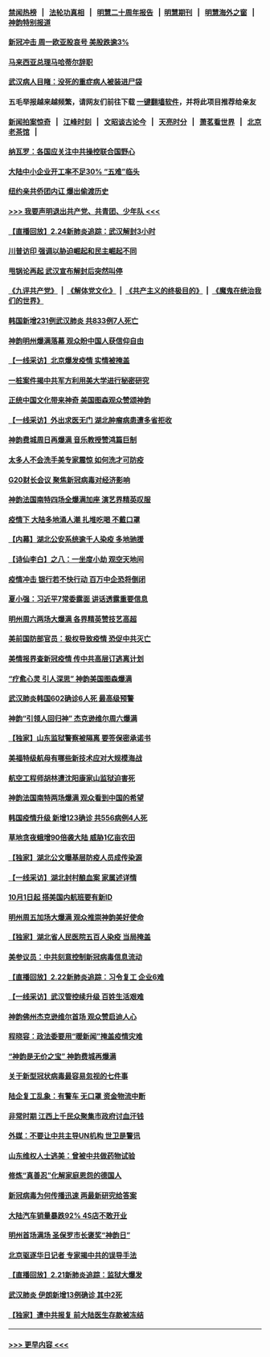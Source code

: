 #### [禁闻热榜](热点新闻.md?=0)  &nbsp;&nbsp;|&nbsp;&nbsp; [法轮功真相](https://github.com/gfw-breaker/truth/blob/master/README.md?=0) &nbsp;&nbsp;|&nbsp;&nbsp; [明慧二十周年报告](https://github.com/gfw-breaker/mh-reports/blob/master/README.md?=0) &nbsp;&nbsp;|&nbsp;&nbsp;[明慧期刊](https://github.com/gfw-breaker/mh-qikan) &nbsp;&nbsp;|&nbsp;&nbsp; [明慧海外之窗](https://github.com/gfw-breaker/mh-news/blob/master/README.md?=0) &nbsp;&nbsp;|&nbsp;&nbsp; [神韵特别报道](https://github.com/gfw-breaker/mh-news/blob/master/shenyun.md?=0)
#### [新冠冲击 周一欧亚股哀号 美股跌逾3%](../pages/nf4514/n11892648.md?t=02250802) 
#### [马来西亚总理马哈蒂尔辞职](../pages/nf4514/n11892792.md?t=02250802) 
#### [武汉病人目睹：没死的重症病人被装进尸袋](../pages/nf4514/n11892728.md?t=02250802) 
#### 五毛举报越来越频繁，请网友们前往下载 [一键翻墙软件](https://github.com/gfw-breaker/ssr-accounts)，并将此项目推荐给亲友
#### [新闻拍案惊奇](https://github.com/gfw-breaker/banned-news/blob/master/pages/link4.md) &nbsp;&nbsp;|&nbsp;&nbsp; [江峰时刻](https://github.com/gfw-breaker/banned-news/blob/master/pages/link4.md) &nbsp;&nbsp;|&nbsp;&nbsp; [文昭谈古论今](https://github.com/gfw-breaker/banned-news/blob/master/pages/link4.md) &nbsp;&nbsp;|&nbsp;&nbsp; [天亮时分](https://github.com/gfw-breaker/banned-news/blob/master/pages/link4.md) &nbsp;&nbsp;|&nbsp;&nbsp; [萧茗看世界](https://github.com/gfw-breaker/banned-news/blob/master/pages/link4.md) &nbsp;&nbsp;|&nbsp;&nbsp; [北京老茶馆](https://github.com/gfw-breaker/banned-news/blob/master/pages/link4.md) &nbsp;&nbsp;|&nbsp;&nbsp; 
#### [纳瓦罗：各国应关注中共操控联合国野心](../pages/nf4514/n11892856.md?t=02250802) 
#### [大陆中小企业开工率不足30% “五难”临头](../pages/nf4514/n11892702.md?t=02250802) 
#### [纽约亲共侨团内讧 爆出偷渡历史](../pages/nf4514/n11891235.md?t=02250802) 
#### [>>> 我要声明退出共产党、共青团、少年队 <<<](https://github.com/begood0513/goodnews/blob/master/quit/letter.md) 
#### [【直播回放】2.24新肺炎追踪：武汉解封3小时](../pages/nf4514/n11892242.md?t=02250802) 
#### [川普访印 强调以胁迫崛起和民主崛起不同](../pages/nf4514/n11891855.md?t=02250802) 
#### [甩锅论再起 武汉宣布解封后突然叫停](../pages/nf4514/n11891989.md?t=02250802) 
#### [《九评共产党》](https://github.com/begood0513/9ping.md/blob/master/README.md) &nbsp;|&nbsp; [《解体党文化》](../../../../jtdwh.md/blob/master/README.md)  &nbsp;|&nbsp; [《共产主义的终极目的》](../../../../gczydzjmd.md/blob/master/README.md) &nbsp;|&nbsp; [《魔鬼在统治我们的世界》](../../../../mgztzwmdsj.md/blob/master/README.md) 
#### [韩国新增231例武汉肺炎 共833例7人死亡](../pages/nf4514/n11891919.md?t=02250802) 
#### [神韵明州爆满落幕 观众盼中国人获信仰自由](../pages/nf4514/n11891826.md?t=02250802) 
#### [【一线采访】北京爆发疫情 实情被掩盖](../pages/nf4514/n11891627.md?t=02250802) 
#### [一桩案件揭中共军方利用美大学进行秘密研究](../pages/nf4514/n11891206.md?t=02250802) 
#### [正统中国文化带来神奇 美国图森观众赞颂神韵](../pages/nf4514/n11891434.md?t=02250802) 
#### [【一线采访】外出求医无门 湖北肿瘤病患遭多省拒收](../pages/nf4514/n11891119.md?t=02250802) 
#### [神韵费城周日再爆满 音乐教授赞鸿篇巨制](../pages/nf4514/n11890995.md?t=02250802) 
#### [太多人不会洗手美专家震惊 如何洗才可防疫](../pages/nf4514/n11875866.md?t=02250802) 
#### [G20财长会议 聚焦新冠病毒对经济影响](../pages/nf4514/n11890400.md?t=02250802) 
#### [神韵法国南特四场全爆满加座 演艺界精英叹服](../pages/nf4514/n11890586.md?t=02250802) 
#### [疫情下 大陆多地涌人潮 扎堆吃喝 不戴口罩](../pages/nf4514/n11890199.md?t=02250802) 
#### [【内幕】湖北公安系统逾千人染疫 多地驰援](../pages/nf4514/n11888526.md?t=02250802) 
#### [【诗仙李白】之八：一坐度小劫 观空天地间](../pages/nf4514/n11880859.md?t=02250802) 
#### [疫情冲击 银行若不快行动 百万中企恐将倒闭](../pages/nf4514/n11890255.md?t=02250802) 
#### [夏小强：习近平7常委露面 讲话透露重要信息](../pages/nf4514/n11890133.md?t=02250802) 
#### [明州周六两场大爆满 各界精英赞技艺高超](../pages/nf4514/n11890029.md?t=02250802) 
#### [美前国防部官员：极权导致疫情 恐促中共灭亡](../pages/nf4514/n11889092.md?t=02250802) 
#### [美情报界查新冠疫情 传中共高层订逃离计划](../pages/nf4514/n11888161.md?t=02250802) 
#### [“疗愈心灵 引人深思” 神韵美国图森爆满](../pages/nf4514/n11889889.md?t=02250802) 
#### [武汉肺炎韩国602确诊6人死 最高级预警](../pages/nf4514/n11889715.md?t=02250802) 
#### [神韵“引领人回归神” 杰克逊维尔周六爆满](../pages/nf4514/n11889630.md?t=02250802) 
#### [【独家】山东监狱警察被隔离 要签保密承诺书](../pages/nf4514/n11889454.md?t=02250802) 
#### [美福特级航母有哪些新技术应对大规模海战](../pages/nf4514/n11882087.md?t=02250802) 
#### [航空工程师胡林遭沈阳康家山监狱迫害死](../pages/nf4514/n11888407.md?t=02250802) 
#### [神韵法国南特两场爆满 观众看到中国的希望](../pages/nf4514/n11888918.md?t=02250802) 
#### [韩国疫情升级 新增123确诊 共556病例4人死](../pages/nf4514/n11888882.md?t=02250802) 
#### [草地贪夜蛾增90倍袭大陆 威胁1亿亩农田](../pages/nf4514/n11888493.md?t=02250802) 
#### [【独家】湖北公文曝基层防疫人员成传染源](../pages/nf4514/n11887125.md?t=02250802) 
#### [【一线采访】湖北封村酿血案 家属述详情](../pages/nf4514/n11888368.md?t=02250802) 
#### [10月1日起 搭美国内航班要有新ID](../pages/nf4514/n11888243.md?t=02250802) 
#### [明州周五加场大爆满 观众推崇神韵美好使命](../pages/nf4514/n11888062.md?t=02250802) 
#### [【独家】湖北省人民医院五百人染疫 当局掩盖](../pages/nf4514/n11888080.md?t=02250802) 
#### [美参议员：中共刻意控制新冠病毒信息流动](../pages/nf4514/n11887949.md?t=02250802) 
#### [【直播回放】2.22新肺炎追踪：习令复工 企业6难](../pages/nf4514/n11887888.md?t=02250802) 
#### [【一线采访】武汉管控续升级 百姓生活艰难](../pages/nf4514/n11886970.md?t=02250802) 
#### [神韵佛州杰克逊维尔首场 观众赞启迪人心](../pages/nf4514/n11887811.md?t=02250802) 
#### [程晓容：政法委要用“暖新闻”掩盖疫情灾难](../pages/nf4514/n11887567.md?t=02250802) 
#### [“神韵是无价之宝” 神韵费城再爆满](../pages/nf4514/n11887726.md?t=02250802) 
#### [关于新型冠状病毒最容易忽视的七件事](../pages/nf4514/n11886753.md?t=02250802) 
#### [陆企复工乱象：有警车 无口罩 资金物流中断](../pages/nf4514/n11886914.md?t=02250802) 
#### [非常时期 江西上千民众聚集市政府讨血汗钱](../pages/nf4514/n11886708.md?t=02250802) 
#### [外媒：不要让中共主导UN机构 世卫是警讯](../pages/nf4514/n11886401.md?t=02250802) 
#### [山东维权人士逃美：曾被中共做药物试验](../pages/nf4514/n11884557.md?t=02250802) 
#### [修炼“真善忍”化解家庭恩怨的德国人](../pages/nf4514/n11886559.md?t=02250802) 
#### [新冠病毒为何传播迅速 两最新研究给答案](../pages/nf4514/n11886505.md?t=02250802) 
#### [大陆汽车销量暴跌92% 4S店不敢开业](../pages/nf4514/n11886391.md?t=02250802) 
#### [明州首场满场 圣保罗市长褒奖“神韵日”](../pages/nf4514/n11886134.md?t=02250802) 
#### [北京驱逐华日记者 专家揭中共的误导手法](../pages/nf4514/n11886124.md?t=02250802) 
#### [【直播回放】2.21新肺炎追踪：监狱大爆发](../pages/nf4514/n11886081.md?t=02250802) 
#### [武汉肺炎 伊朗新增13例确诊 其中2死](../pages/nf4514/n11885880.md?t=02250802) 
#### [【独家】遭中共报复 前大陆医生存款被冻结](../pages/nf4514/n11884783.md?t=02250802) 

----
#### [ >>> 更早内容 <<< ](../indexes/nf4514-earlier.md)
